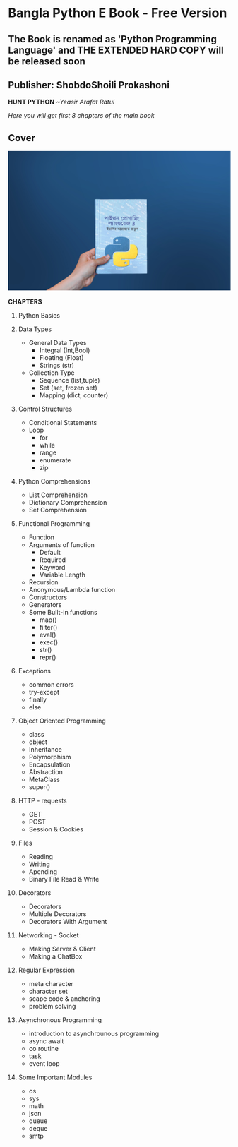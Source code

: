 
# Bangla Python E Book - Free Version

## The Book is renamed as 'Python Programming Language' and THE EXTENDED HARD COPY will be released soon
## Publisher: ShobdoShoili Prokashoni


**HUNT PYTHON**
*~Yeasir Arafat Ratul* 
 
*Here you will get first 8 chapters of the main book*

## Cover
<img src="cover.jpg" >


**CHAPTERS**

1. Python Basics

2. Data Types
	* General Data Types
		* Integral (Int,Bool)
		* Floating (Float)
		* Strings (str)
	* Collection Type
		* Sequence (list,tuple)
		* Set (set, frozen set)
		* Mapping (dict, counter)

3. Control Structures
    * Conditional Statements
    * Loop
        * for
        * while
        * range
        * enumerate
        * zip

4. Python Comprehensions
	* List Comprehension
	* Dictionary Comprehension
	* Set Comprehension

5. Functional Programming
	* Function
	* Arguments of function
		* Default
		* Required
		* Keyword
		* Variable Length
	* Recursion
	* Anonymous/Lambda function
	* Constructors
	* Generators
	* Some Built-in functions
	   * map()
	   * filter()
	   * eval()
	   * exec()
	   * str()
	   * repr()

6. Exceptions
    * common errors
    * try-except
    * finally
    * else

7. Object Oriented Programming
    * class
    * object
    * Inheritance 
    * Polymorphism
    * Encapsulation
    * Abstraction
    * MetaClass
    * super()

8. HTTP - requests
	* GET
	* POST
	* Session & Cookies

9. Files
    * Reading
    * Writing
    * Apending
    * Binary File Read & Write

10. Decorators
    * Decorators
    * Multiple Decorators
    * Decorators With Argument

11. Networking - Socket
	* Making Server & Client
	* Making a ChatBox

12. Regular Expression
    * meta character
    * character set
    * scape code & anchoring
    * problem solving

13. Asynchronous Programming
    * introduction to asynchrounous programming
	* async await
	* co routine
	* task
	* event loop

14. Some Important Modules
    * os
    * sys
    * math
    * json
    * queue
    * deque
    * smtp
